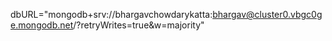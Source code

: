 dbURL="mongodb+srv://bhargavchowdarykatta:bhargav@cluster0.vbgc0ge.mongodb.net/?retryWrites=true&w=majority"

